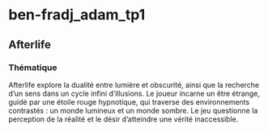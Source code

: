 # ben-fradj_adam_tp1

## Afterlife

### Thématique
Afterlife explore la dualité entre lumière et obscurité, ainsi que la recherche d’un sens dans un cycle infini d’illusions. Le joueur incarne un être étrange, guidé par une étoile rouge hypnotique, qui traverse des environnements contrastés : un monde lumineux et un monde sombre.
Le jeu questionne la perception de la réalité et le désir d’atteindre une vérité inaccessible.

